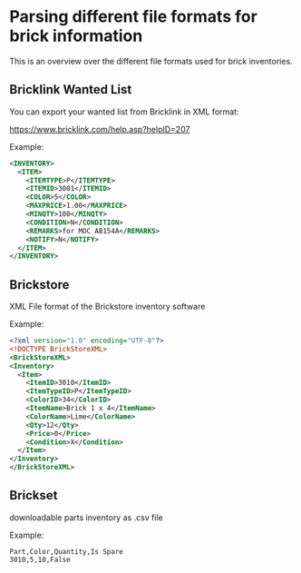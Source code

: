 # Parsing different file formats for brick information

This is an overview over the different file formats used for brick inventories.

## Bricklink Wanted List

You can export your wanted list from Bricklink in XML format:

https://www.bricklink.com/help.asp?helpID=207

Example:

```xml
<INVENTORY>
  <ITEM>
    <ITEMTYPE>P</ITEMTYPE>
    <ITEMID>3001</ITEMID>
    <COLOR>5</COLOR>
    <MAXPRICE>1.00</MAXPRICE>
    <MINQTY>100</MINQTY>
    <CONDITION>N</CONDITION>
    <REMARKS>for MOC AB154A</REMARKS>
    <NOTIFY>N</NOTIFY>
  </ITEM>
</INVENTORY>
```

##  Brickstore

XML File format of the Brickstore inventory software

Example:

```xml
<?xml version="1.0" encoding="UTF-8"?>
<!DOCTYPE BrickStoreXML>
<BrickStoreXML>
<Inventory>
  <Item>
    <ItemID>3010</ItemID>
    <ItemTypeID>P</ItemTypeID>
    <ColorID>34</ColorID>
    <ItemName>Brick 1 x 4</ItemName>
    <ColorName>Lime</ColorName>
    <Qty>12</Qty>
    <Price>0</Price>
    <Condition>X</Condition>
  </Item>
</Inventory>
</BrickStoreXML>
```

## Brickset

downloadable parts inventory as .csv file

Example:

```csv
Part,Color,Quantity,Is Spare
3010,5,10,False
```
